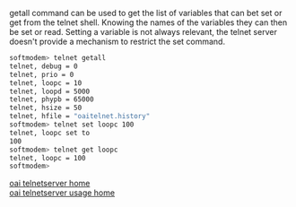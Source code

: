 getall command can be used to get the list of variables that can bet set or get from the telnet shell. Knowing the names of the variables they can then be set or read. Setting a variable is not always relevant, the telnet server doesn't provide a mechanism to restrict the set command.

```bash
softmodem> telnet getall
telnet, debug = 0
telnet, prio = 0
telnet, loopc = 10
telnet, loopd = 5000
telnet, phypb = 65000
telnet, hsize = 50
telnet, hfile = "oaitelnet.history"
softmodem> telnet set loopc 100
telnet, loopc set to 
100
softmodem> telnet get loopc
telnet, loopc = 100
softmodem> 

```
[oai telnetserver home](telnetsrv)  
[oai telnetserver usage home](telnetusage)